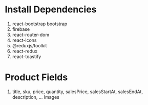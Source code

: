 # Install Dependencies

1. react-bootstrap bootstrap
2. firebase
3. react-router-dom
4. react-icons
5. @reduxjs/toolkit
6. react-redux
7. react-toastify


# Product Fields

1. title, sku, price, quantity, salesPrice, salesStartAt, salesEndAt, description, ... Images 